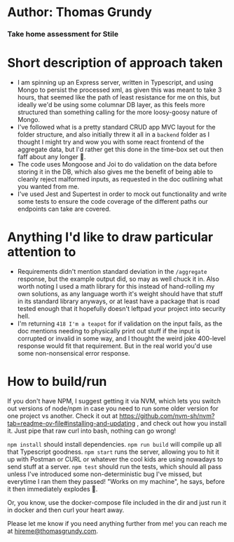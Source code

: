 # Author: Thomas Grundy

### Take home assessment for Stile

# Short description of approach taken
- I am spinning up an Express server, written in Typescript, and using Mongo to persist the processed xml, as given this was meant to take 3 hours, that seemed like the path of least resistance for me on this, but ideally we'd be using some columnar DB layer, as this feels more structured than something calling for the more loosy-goosy nature of Mongo.
- I've followed what is a pretty standard CRUD app MVC layout for the folder structure, and also initially threw it all in a `backend` folder as I thought I might try and wow you with some react frontend of the aggregate data, but I'd rather get this done in the time-box set out then faff about any longer 🤣.
- The code uses Mongoose and Joi to do validation on the data before storing it in the DB, which also gives me the benefit of being able to cleanly reject malformed inputs, as requested in the doc outlining what you wanted from me.
- I've used Jest and Supertest in order to mock out functionality and write some tests to ensure the code coverage of the different paths our endpoints can take are covered.

# Anything I'd like to draw particular attention to
- Requirements didn't mention standard deviation in the `/aggregate` response, but the example output did, so may as well chuck it in. Also worth noting I used a math library for this instead of hand-rolling my own solutions, as any language worth it's weight should have that stuff in its standard library anyways, or at least have a package that is road
tested enough that it hopefully doesn't leftpad your project into security hell.
- I'm returning `418 I'm a teapot` for if validation on the input fails, as the doc mentions needing to physically print out stuff if the input is corrupted or invalid in some way, and I thought the weird joke 400-level response would fit that requirement. But in the real world you'd use some non-nonsensical error response.

# How to build/run
If you don't have NPM, I suggest getting it via NVM, which lets you switch out versions of node/npm in case you need to run some older version for one project vs another.
Check it out at https://github.com/nvm-sh/nvm?tab=readme-ov-file#installing-and-updating , and check out how you install it. Just pipe that raw curl into bash, nothing can go wrong!

`npm install` should install dependencies.
`npm run build` will compile up all that Typescript goodness.
`npm start` runs the server, allowing you to hit it up with Postman or CURL or whatever the cool kids are using nowadays to send stuff at a server.
`npm test` should run the tests, which should all pass unless I've introduced some non-deterministic bug I've missed, but everytime I ran them they passed! "Works on my machine", he says, before it then immediately explodes 🤞.

Or, you know, use the docker-compose file included in the dir and just run it in docker and then curl your heart away.

Please let me know if you need anything further from me! you can reach me at hireme@thomasgrundy.com.